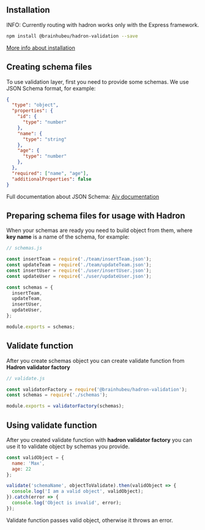 ## Installation

INFO: Currently routing with hadron works only with the Express framework.

```bash
npm install @brainhubeu/hadron-validation --save
```

[More info about installation](/core/#installation)

## Creating schema files

To use validation layer, first you need to provide some schemas. We use JSON Schema format, for example:

```json
{
  "type": "object",
  "properties": {
    "id": {
      "type": "number"
    },
    "name": {
      "type": "string"
    },
    "age": {
      "type": "number"
    },
  },
  "required": ["name", "age"],
  "additionalProperties": false
}
```

Full documentation about JSON Schema: [Ajv documentation](https://epoberezkin.github.io/ajv/)

## Preparing schema files for usage with Hadron

When your schemas are ready you need to build object from them, where **key name** is a name of the schema, for example:

```js
// schemas.js

const insertTeam = require('./team/insertTeam.json');
const updateTeam = require('./team/updateTeam.json');
const insertUser = require('./user/insertUser.json');
const updateUser = require('./user/updateUser.json');

const schemas = {
  insertTeam,
  updateTeam,
  insertUser,
  updateUser,
};

module.exports = schemas;
```

## Validate function

After you create schemas object you can create validate function from **Hadron validator factory**

```js
// validate.js

const validatorFactory = require('@brainhubeu/hadron-validation');
const schemas = require('./schemas');

module.exports = validatorFactory(schemas);
```

## Using validate function

After you created validate function with **hadron validator factory** you can use it to validate object by schemas you provide.

```js
const validObject = {
  name: 'Max',
  age: 22
};

validate('schemaName', objectToValidate).then(validObject => {
  console.log('I am a valid object', validObject);
}).catch(error => {
  console.log('Object is invalid', error);
});
```

Validate function passes valid object, otherwise it throws an error.
